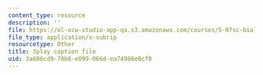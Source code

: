 ```yaml
---
content_type: resource
description: ''
file: https://ol-ocw-studio-app-qa.s3.amazonaws.com/courses/5-07sc-biological-chemistry-i-fall-2013/3a606cd970b8e099066dea74986e0cf0_XmS9DYHQHi0.srt
file_type: application/x-subrip
resourcetype: Other
title: 3play caption file
uid: 3a606cd9-70b8-e099-066d-ea74986e0cf0
---
```

